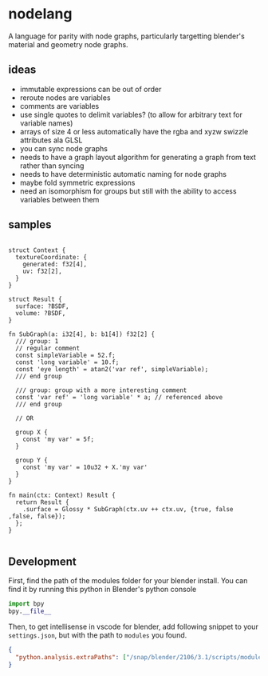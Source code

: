 
# nodelang

A language for parity with node graphs, particularly targetting blender's material and geometry node graphs.


## ideas

- immutable expressions can be out of order
- reroute nodes are variables
- comments are variables
- use single quotes to delimit variables? (to allow for arbitrary text for variable names)
- arrays of size 4 or less automatically have the rgba and xyzw swizzle attributes ala GLSL
- you can sync node graphs
- needs to have a graph layout algorithm for generating a graph from text rather than syncing
- needs to have deterministic automatic naming for node graphs
- maybe fold symmetric expressions
- need an isomorphism for groups but still with the ability to access variables between them

## samples

```nodelang

struct Context {
  textureCoordinate: {
    generated: f32[4],
    uv: f32[2],
  }
}

struct Result {
  surface: ?BSDF,
  volume: ?BSDF,
}

fn SubGraph(a: i32[4], b: b1[4]) f32[2] {
  /// group: 1
  // regular comment
  const simpleVariable = 52.f;
  const 'long variable' = 10.f;
  const 'eye length' = atan2('var ref', simpleVariable);
  /// end group
  
  /// group: group with a more interesting comment
  const 'var ref' = 'long variable' * a; // referenced above
  /// end group

  // OR

  group X {
    const 'my var' = 5f;
  }

  group Y {
    const 'my var' = 10u32 + X.'my var'
  }
}

fn main(ctx: Context) Result {
  return Result {
    .surface = Glossy * SubGraph(ctx.uv ++ ctx.uv, {true, false ,false, false});
  };
}


```

## Development

First, find the path of the modules folder for your blender install. You can find it by running
this python in Blender's python console

```python
import bpy
bpy.__file__
```

Then, to get intellisense in vscode for blender, add following snippet to your `settings.json`, but with the path to `modules` you found.

```json
{
  "python.analysis.extraPaths": ["/snap/blender/2106/3.1/scripts/modules"]
}
```

